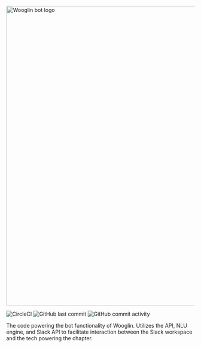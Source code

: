 <p>
  <img src="https://i.imgur.com/YR94laL.jpg" alt="Wooglin bot logo" width="800"></img>
</p>

![CircleCI](https://img.shields.io/circleci/build/github/WooglinAlphaZeta/wooglin-bot/main?style=for-the-badge)
<img alt="GitHub last commit" src="https://img.shields.io/github/last-commit/WooglinAlphaZeta/wooglin-bot?color=%20%23ff751a&style=for-the-badge">
<img alt="GitHub commit activity" src="https://img.shields.io/github/commit-activity/m/WooglinAlphaZeta/wooglin-bot?style=for-the-badge">

The code powering the bot functionality of Wooglin. Utilizes the API, NLU engine, and Slack API to facilitate interaction between the Slack workspace and the tech powering the chapter. 
